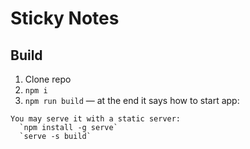 # Sticky Notes

## Build
1. Clone repo
2. `npm i`
3. `npm run build` — at the end it says how to start app:
```
You may serve it with a static server:
  `npm install -g serve`
  `serve -s build`
```
